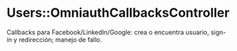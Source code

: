 # Users::OmniauthCallbacksController

Callbacks para Facebook/LinkedIn/Google: crea o encuentra usuario, sign-in y redirección; manejo de fallo.

